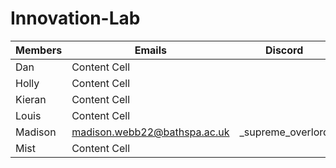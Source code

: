# Innovation-Lab

|    Members    |    Emails     |    Discord     |
| ------------- | ------------- | ------------- |
| Dan  | Content Cell  |
| Holly  | Content Cell  |
| Kieran  | Content Cell  |
| Louis | Content Cell  |
| Madison  | madison.webb22@bathspa.ac.uk  |_supreme_overlord|
| Mist  | Content Cell  |
